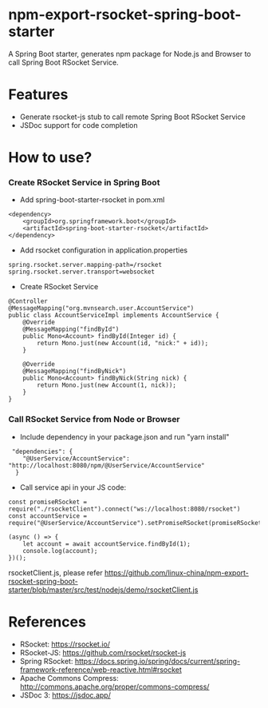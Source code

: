 npm-export-rsocket-spring-boot-starter
======================================

A Spring Boot starter, generates npm package for Node.js and Browser to call Spring Boot RSocket Service.

# Features

* Generate rsocket-js stub to call remote Spring Boot RSocket Service
* JSDoc support for code completion

# How to use?


### Create RSocket Service in Spring Boot

* Add spring-boot-starter-rsocket in pom.xml

```
<dependency>
    <groupId>org.springframework.boot</groupId>
    <artifactId>spring-boot-starter-rsocket</artifactId>
</dependency>
```

* Add rsocket configuration in application.properties

```
spring.rsocket.server.mapping-path=/rsocket
spring.rsocket.server.transport=websocket
```

* Create RSocket Service

```
@Controller
@MessageMapping("org.mvnsearch.user.AccountService")
public class AccountServiceImpl implements AccountService {
    @Override
    @MessageMapping("findById")
    public Mono<Account> findById(Integer id) {
        return Mono.just(new Account(id, "nick:" + id));
    }

    @Override
    @MessageMapping("findByNick")
    public Mono<Account> findByNick(String nick) {
        return Mono.just(new Account(1, nick));
    }
}
```

### Call RSocket Service from Node or Browser

* Include dependency in your package.json and run "yarn install"

```
 "dependencies": {
    "@UserService/AccountService": "http://localhost:8080/npm/@UserService/AccountService"
  }
```

* Call service api in your JS code:

```
const promiseRSocket = require("./rsocketClient").connect("ws://localhost:8080/rsocket")
const accountService = require("@UserService/AccountService").setPromiseRSocket(promiseRSocket);

(async () => {
    let account = await accountService.findById(1);
    console.log(account);
})();
```

rsocketClient.js, please refer https://github.com/linux-china/npm-export-rsocket-spring-boot-starter/blob/master/src/test/nodejs/demo/rsocketClient.js

# References

* RSocket: https://rsocket.io/
* RSocket-JS: https://github.com/rsocket/rsocket-js
* Spring RSocket: https://docs.spring.io/spring/docs/current/spring-framework-reference/web-reactive.html#rsocket
* Apache Commons Compress: http://commons.apache.org/proper/commons-compress/
* JSDoc 3: https://jsdoc.app/
